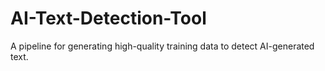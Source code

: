 # AI-Text-Detection-Tool
A pipeline for generating high-quality training data to detect AI-generated text.
